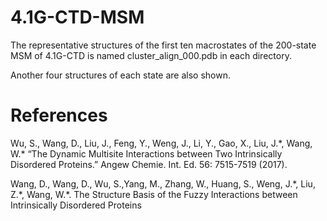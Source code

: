 # 4.1G-CTD-MSM

The representative structures of the first ten macrostates of the 200-state MSM of 4.1G-CTD is named cluster_align_000.pdb in each directory.

Another four structures of each state are also shown.



# References
Wu, S., Wang, D., Liu, J., Feng, Y., Weng, J., Li, Y., Gao, X., Liu, J.\*, Wang, W.\* “The Dynamic Multisite Interactions between Two Intrinsically Disordered Proteins.” Angew Chemie. Int. Ed. 56: 7515-7519 (2017). 

Wang, D., Wang, D., Wu, S.,Yang, M., Zhang, W., Huang, S., Weng, J.\*, Liu, Z.\*, Wang, W.\*. The Structure Basis of the Fuzzy Interactions between Intrinsically Disordered Proteins